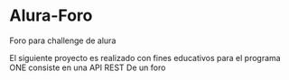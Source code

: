# Alura-Foro
Foro para challenge de alura

El siguiente proyecto es realizado con fines educativos para el programa ONE consiste en una API REST De un foro
